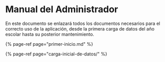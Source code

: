 # Manual del Administrador

En este documento se enlazará todos los documentos necesarios para el correcto uso de la aplicación, desde la primera carga de datos del año escolar hasta su posterior mantenimiento.

{% page-ref page="primer-inicio.md" %}

{% page-ref page="carga-inicial-de-datos/" %}



